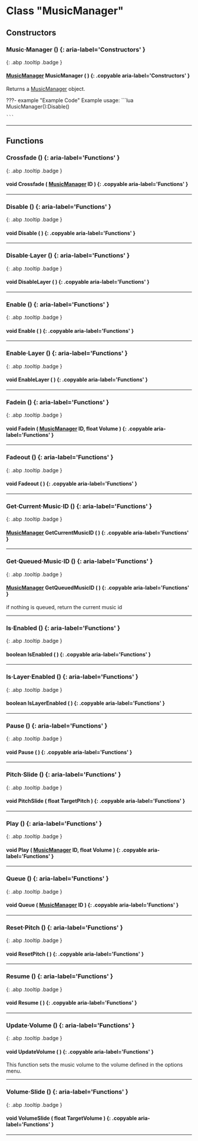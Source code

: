 # Class "MusicManager"
## Constructors
### Music·Manager () {: aria-label='Constructors' }
[ ](#){: .abp .tooltip .badge }
#### [MusicManager](../MusicManager) MusicManager ( ) {: .copyable aria-label='Constructors' }

Returns a [MusicManager](../MusicManager) object.

???- example "Example Code"
    Example usage:
    ```lua 
    MusicManager():Disable()
    
    ```
___ 
## Functions
### Crossfade () {: aria-label='Functions' }
[ ](#){: .abp .tooltip .badge }
#### void Crossfade ( [MusicManager](../MusicManager) ID ) {: .copyable aria-label='Functions' }

___ 
### Disable () {: aria-label='Functions' }
[ ](#){: .abp .tooltip .badge }
#### void Disable ( ) {: .copyable aria-label='Functions' }

___ 
### Disable·Layer () {: aria-label='Functions' }
[ ](#){: .abp .tooltip .badge }
#### void DisableLayer ( ) {: .copyable aria-label='Functions' }

___ 
### Enable () {: aria-label='Functions' }
[ ](#){: .abp .tooltip .badge }
#### void Enable ( ) {: .copyable aria-label='Functions' }

___ 
### Enable·Layer () {: aria-label='Functions' }
[ ](#){: .abp .tooltip .badge }
#### void EnableLayer ( ) {: .copyable aria-label='Functions' }

___ 
### Fadein () {: aria-label='Functions' }
[ ](#){: .abp .tooltip .badge }
#### void Fadein ( [MusicManager](../MusicManager) ID, float Volume ) {: .copyable aria-label='Functions' }

___ 
### Fadeout () {: aria-label='Functions' }
[ ](#){: .abp .tooltip .badge }
#### void Fadeout ( ) {: .copyable aria-label='Functions' }

___ 
### Get·Current·Music·ID () {: aria-label='Functions' }
[ ](#){: .abp .tooltip .badge }
#### [MusicManager](../MusicManager) GetCurrentMusicID ( ) {: .copyable aria-label='Functions' }

___ 
### Get·Queued·Music·ID () {: aria-label='Functions' }
[ ](#){: .abp .tooltip .badge }
#### [MusicManager](../MusicManager) GetQueuedMusicID ( ) {: .copyable aria-label='Functions' }
if nothing is queued, return the current music id 
___ 
### Is·Enabled () {: aria-label='Functions' }
[ ](#){: .abp .tooltip .badge }
#### boolean IsEnabled ( ) {: .copyable aria-label='Functions' }

___ 
### Is·Layer·Enabled () {: aria-label='Functions' }
[ ](#){: .abp .tooltip .badge }
#### boolean IsLayerEnabled ( ) {: .copyable aria-label='Functions' }

___ 
### Pause () {: aria-label='Functions' }
[ ](#){: .abp .tooltip .badge }
#### void Pause ( ) {: .copyable aria-label='Functions' }

___ 
### Pitch·Slide () {: aria-label='Functions' }
[ ](#){: .abp .tooltip .badge }
#### void PitchSlide ( float TargetPitch ) {: .copyable aria-label='Functions' }

___ 
### Play () {: aria-label='Functions' }
[ ](#){: .abp .tooltip .badge }
#### void Play ( [MusicManager](../MusicManager) ID, float Volume ) {: .copyable aria-label='Functions' }

___ 
### Queue () {: aria-label='Functions' }
[ ](#){: .abp .tooltip .badge }
#### void Queue ( [MusicManager](../MusicManager) ID ) {: .copyable aria-label='Functions' }

___ 
### Reset·Pitch () {: aria-label='Functions' }
[ ](#){: .abp .tooltip .badge }
#### void ResetPitch ( ) {: .copyable aria-label='Functions' }

___ 
### Resume () {: aria-label='Functions' }
[ ](#){: .abp .tooltip .badge }
#### void Resume ( ) {: .copyable aria-label='Functions' }

___ 
### Update·Volume () {: aria-label='Functions' }
[ ](#){: .abp .tooltip .badge }
#### void UpdateVolume ( ) {: .copyable aria-label='Functions' }

This function sets the music volume to the volume defined in the options menu.
___ 
### Volume·Slide () {: aria-label='Functions' }
[ ](#){: .abp .tooltip .badge }
#### void VolumeSlide ( float TargetVolume ) {: .copyable aria-label='Functions' }

___ 
